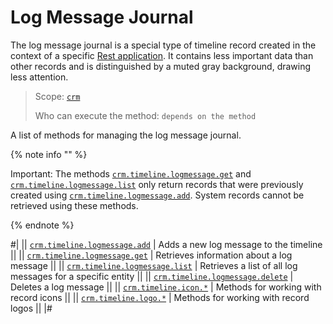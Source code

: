 # Log Message Journal

The log message journal is a special type of timeline record created in the context of a specific [Rest application](https://dev.1c-bitrix.com/docs/chm_files/app.zip). It contains less important data than other records and is distinguished by a muted gray background, drawing less attention.

> Scope: [`crm`](../../../scopes/permissions.md)
>
> Who can execute the method: `depends on the method`

A list of methods for managing the log message journal.

{% note info "" %}

Important: The methods [`crm.timeline.logmessage.get`](./crm-timeline-logmessage-get.md) and [`crm.timeline.logmessage.list`](./crm-timeline-logmessage-list.md) only return records that were previously created using [`crm.timeline.logmessage.add`](./crm-timeline-logmessage-add.md). System records cannot be retrieved using these methods.

{% endnote %}

#|
|| [`crm.timeline.logmessage.add`](./crm-timeline-logmessage-add.md) | Adds a new log message to the timeline ||
|| [`crm.timeline.logmessage.get`](./crm-timeline-logmessage-get.md) | Retrieves information about a log message ||
|| [`crm.timeline.logmessage.list`](./crm-timeline-logmessage-list.md) | Retrieves a list of all log messages for a specific entity ||
|| [`crm.timeline.logmessage.delete`](./crm-timeline-logmessage-delete.md) | Deletes a log message ||
|| [`crm.timeline.icon.*`](./icons/index.md) | Methods for working with record icons ||
|| [`crm.timeline.logo.*`](./logo/index.md) | Methods for working with record logos ||
|#